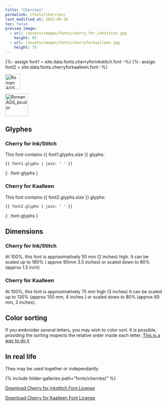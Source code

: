 ```yaml
---
title: "Cherries"
permalink: /fonts/cherries/
last_modified_at: 2022-05-26
toc: false
preview_image:
  - url: /assets/images/fonts/cherry_for_inkstitch.jpg
    height: 65
  - url: /assets/images/fonts/cherryforkaalleen.jpg
    height: 75
---
```

{%- assign font1 = site.data.fonts.cherryforinkstitch.font -%}
{%- assign font2 = site.data.fonts.cherryforkaalleen.font -%}


<img 
     src="/assets/images/fonts/cherry_for_inkstitch.jpg"
     alt="Roman AGS" height="48">
     
<img 
     src="/assets/images/fonts/cherryforkaalleen.jpg"
     alt="Roman AGS_bicolor" height="72">

## Glyphes
### Cherry for Ink/Stitch

This font contains  {{ font1.glyphs.size }} glyphs:

```
{{ font1.glyphs | join: ' ' }}
```
{: .font-glyphs }

### Cherry for Kaalleen

This font contains  {{ font2.glyphs.size }} glyphs:

```
{{ font2.glyphs | join: ' ' }}
```
{: .font-glyphs }

## Dimensions
### Cherry for Ink/Stitch
At 100%, this font is approximatively  50 mm (2 inches) high. 
It can be scaled up to 180% ( approx 90mm 3.5 inches) or scaled down to 80% (approx 1.5 inch)
### Cherry for Kaalleen
At 100%, this font is approximatively 75 mm high (3 inches)
It can be scaled up to 130% (approx 100 mm, 4 inches ) or scaled down to 80% (approx 60 mm, 2 inches).

## Color sorting
If you embroider several letters, you may wish to color sort. It is possible, providing the sorting respects the relative order inside each letter. [This is a way to do it](https://inkstitch.org/en/docs/lettering/#color-sorting)


## In real life

They may be used together or independantly

{% include folder-galleries path="fonts/cherries/" %}


[Download Cherry for inkstitch Font License](https://github.com/inkstitch/inkstitch/tree/main/fonts/cherryforinkstitch/LICENSE)

[Download Cherry for Kaalleen Font License](https://github.com/inkstitch/inkstitch/tree/main/fonts/cherryforkaalleen/LICENSE)
